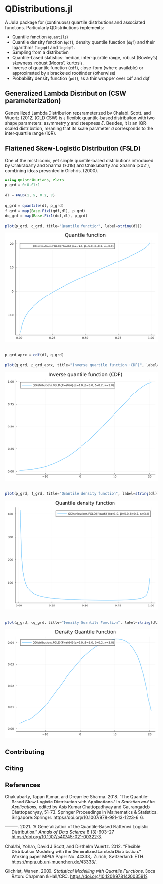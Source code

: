 

# QDistributions.jl

A Julia package for (continuous) quantile distributions and associated
functions. Particularly QDistributions implements:

- Quantile function (`quantile`)
- Quantile density function (`qdf`), density quantile function (`dqf`)
  and their logarithms (`logqdf` and `logdqf`).
- Sampling from a distribution
- Quantile-based statistics: median, inter-quartile range, robust
  (Bowley’s) skewness, robust (Moors’) kurtosis.
- Inverse of quantile function (`cdf`), close-form (where available) or
  approximated by a bracketed rootfinder (otherwise)
- Probability density function (`pdf`), as a thin wrapper over cdf and
  dqf

## Generalized Lambda Distribution (CSW parameterization)

Generalilzed Lambda Distribution reparameterized by Chalabi, Scott, and
Wuertz (2012) (GLD CSW) is a flexible quantile-based distribution with
two shape parameters: asymmetry $\chi$ and steepness $\xi$. Besides, it
is an IQR-scaled distribution, meaning that its scale parameter $\sigma$
corresponds to the inter-quartile range (IQR).

## Flattened Skew-Logistic Distribution (FSLD)

One of the most iconic, yet simple quantile-based distributions
introduced by Chakrabarty and Sharma (2018) and Chakrabarty and Sharma
(2021), combining ideas presented in Gilchrist (2000).

``` julia
using QDistributions, Plots
p_grd = 0:0.01:1

dl = FGLD(1, 5, 0.2, 3)

q_grd = quantile(dl, p_grd)
f_grd = map(Base.Fix1(qdf,dl), p_grd)
dq_grd = map(Base.Fix1(dqf,dl), p_grd)

plot(p_grd, q_grd, title="Quantile function", label=string(dl))
```

![](README_files/figure-commonmark/cell-2-output-1.svg)

``` julia

p_grd_aprx = cdf(dl, q_grd)

plot(q_grd, p_grd_aprx, title="Inverse quantile function (CDF)", label=string(dl))
```

![](README_files/figure-commonmark/cell-3-output-1.svg)

``` julia

plot(p_grd, f_grd, title="Quantile density function", label=string(dl))
```

![](README_files/figure-commonmark/cell-4-output-1.svg)

``` julia

plot(q_grd, dq_grd, title="Density Quantile Function", label=string(dl))
```

![](README_files/figure-commonmark/cell-5-output-1.svg)

## Contributing

## Citing

## References

<div id="refs" class="references csl-bib-body hanging-indent"
entry-spacing="0">

<div id="ref-chakrabarty2018QuantileBasedSkewLogistic"
class="csl-entry">

Chakrabarty, Tapan Kumar, and Dreamlee Sharma. 2018. “The Quantile-Based
Skew Logistic Distribution with Applications.” In *Statistics and Its
Applications*, edited by Asis Kumar Chattopadhyay and Gaurangadeb
Chattopadhyay, 51–73. Springer Proceedings in Mathematics & Statistics.
Singapore: Springer. <https://doi.org/10.1007/978-981-13-1223-6_6>.

</div>

<div id="ref-chakrabarty2021GeneralizationQuantileBasedFlattened"
class="csl-entry">

———. 2021. “A Generalization of the Quantile-Based Flattened Logistic
Distribution.” *Annals of Data Science* 8 (3): 603–27.
<https://doi.org/10.1007/s40745-021-00322-3>.

</div>

<div id="ref-chalabi2012FlexibleDistributionModeling" class="csl-entry">

Chalabi, Yohan, David J Scott, and Diethelm Wuertz. 2012. “Flexible
Distribution Modeling with the Generalized Lambda Distribution.” Working
paper MPRA Paper No. 43333,. Zurich, Switzerland: ETH.
<https://mpra.ub.uni-muenchen.de/43333/>.

</div>

<div id="ref-gilchrist2000StatisticalModellingQuantile"
class="csl-entry">

Gilchrist, Warren. 2000. *Statistical Modelling with Quantile
Functions*. Boca Raton: Chapman & Hall/CRC.
<https://doi.org/10.1201/9781420035919>.

</div>

</div>
